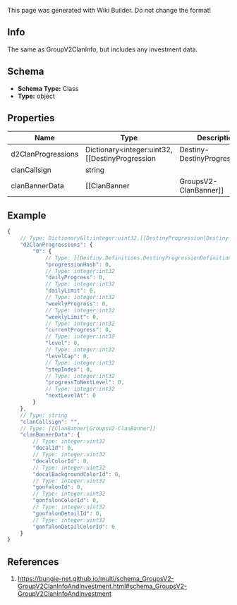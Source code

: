 <span class="wiki-builder">This page was generated with Wiki Builder. Do not change the format!</span>

## Info
The same as GroupV2ClanInfo, but includes any investment data.

## Schema
* **Schema Type:** Class
* **Type:** object

## Properties
Name | Type | Description
---- | ---- | -----------
d2ClanProgressions | Dictionary&lt;integer:uint32,[[DestinyProgression|Destiny-DestinyProgression]]&gt; | 
clanCallsign | string | 
clanBannerData | [[ClanBanner|GroupsV2-ClanBanner]] | 

## Example
```javascript
{
    // Type: Dictionary&lt;integer:uint32,[[DestinyProgression|Destiny-DestinyProgression]]&gt;
    "d2ClanProgressions": {
        "0": {
            // Type: [[Destiny.Definitions.DestinyProgressionDefinition|Destiny-Definitions-DestinyProgressionDefinition]]:integer:uint32
            "progressionHash": 0,
            // Type: integer:int32
            "dailyProgress": 0,
            // Type: integer:int32
            "dailyLimit": 0,
            // Type: integer:int32
            "weeklyProgress": 0,
            // Type: integer:int32
            "weeklyLimit": 0,
            // Type: integer:int32
            "currentProgress": 0,
            // Type: integer:int32
            "level": 0,
            // Type: integer:int32
            "levelCap": 0,
            // Type: integer:int32
            "stepIndex": 0,
            // Type: integer:int32
            "progressToNextLevel": 0,
            // Type: integer:int32
            "nextLevelAt": 0
        }
    },
    // Type: string
    "clanCallsign": "",
    // Type: [[ClanBanner|GroupsV2-ClanBanner]]
    "clanBannerData": {
        // Type: integer:uint32
        "decalId": 0,
        // Type: integer:uint32
        "decalColorId": 0,
        // Type: integer:uint32
        "decalBackgroundColorId": 0,
        // Type: integer:uint32
        "gonfalonId": 0,
        // Type: integer:uint32
        "gonfalonColorId": 0,
        // Type: integer:uint32
        "gonfalonDetailId": 0,
        // Type: integer:uint32
        "gonfalonDetailColorId": 0
    }
}

```

## References
1. https://bungie-net.github.io/multi/schema_GroupsV2-GroupV2ClanInfoAndInvestment.html#schema_GroupsV2-GroupV2ClanInfoAndInvestment
